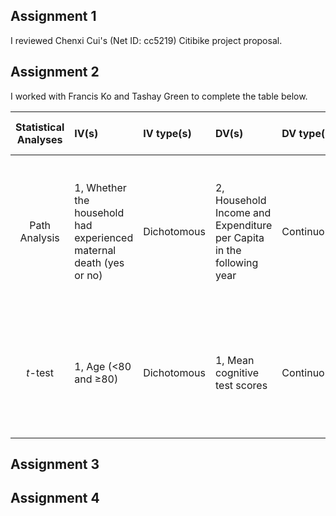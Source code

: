 ## Assignment 1

I reviewed Chenxi Cui's (Net ID: cc5219) Citibike project proposal.

## Assignment 2

I worked with Francis Ko and Tashay Green to complete the table below. 
  
| Statistical Analyses	|  IV(s)  |  IV type(s) |  DV(s)  |  DV type(s)  |  Control Var | Control Var type  | Question to be answered | _H0_ | alpha | link to paper | 
|:----------:|:----------|:------------|:-------------|:-------------|:------------|:------------- |:------------------|:----:|:-------:|:-------|
Path Analysis	| 1, Whether the household had experienced maternal death (yes or no) | Dichotomous | 2, Household Income and Expenditure per Capita in the following year | Continuous | 3, Age of woman, baseline income and baseline expenditure | Categorical (age) and continuous (income and expenditure) | What are the direct and indirect effects on the household economy of experiencing maternal death? | Household income and expenditure per capita do not change or increase in the following year after maternal death | Not explicitly stated | [Impact of Maternal Death on Household Economy in Rural China: A Prospective Path Analysis](http://journals.plos.org/plosone/article?id=10.1371/journal.pone.0134756) |
*t*-test	| 1, Age (<80 and ≥80) | Dichotomous | 1, Mean cognitive test scores | Continuous | None | None | Does Cognitive Function Increase over Time in the Healthy Elderly? | Mean cognitive test scores are lower for subjects ≥80 years old than for subjects <80 years old | 0.05 | [Does Cognitive Function Increase over Time in the Healthy Elderly?](http://journals.plos.org/plosone/article?id=10.1371/journal.pone.0078646) |

## Assignment 3

## Assignment 4
